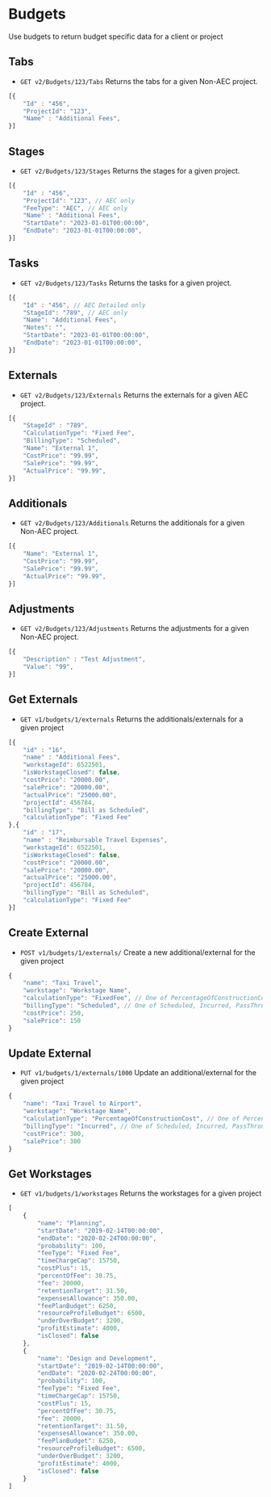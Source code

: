 # Budgets
Use budgets to return budget specific data for a client or project

## Tabs
* `GET v2/Budgets/123/Tabs` Returns the tabs for a given Non-AEC project.
```javascript
[{
    "Id" : "456",
    "ProjectId": "123",
    "Name" : "Additional Fees",
}]
```

## Stages
* `GET v2/Budgets/123/Stages` Returns the stages for a given project.
```javascript
[{
    "Id" : "456",
    "ProjectId": "123", // AEC only
    "FeeType": "AEC", // AEC only
    "Name" : "Additional Fees",
    "StartDate": "2023-01-01T00:00:00",
    "EndDate": "2023-01-01T00:00:00",
}]
```

## Tasks
* `GET v2/Budgets/123/Tasks` Returns the tasks for a given project.
```javascript
[{
    "Id" : "456", // AEC Detailed only
    "StageId": "789", // AEC only
    "Name": "Additional Fees",
    "Notes": "",
    "StartDate": "2023-01-01T00:00:00",
    "EndDate": "2023-01-01T00:00:00",
}]
```

## Externals
* `GET v2/Budgets/123/Externals` Returns the externals for a given AEC project.
```javascript
[{
    "StageId" : "789",
    "CalculationType": "Fixed Fee",
    "BillingType": "Scheduled",
    "Name": "External 1",
    "CostPrice": "99.99",
    "SalePrice": "99.99",
    "ActualPrice": "99.99",
}]
```

## Additionals
* `GET v2/Budgets/123/Additionals` Returns the additionals for a given Non-AEC project.
```javascript
[{
    "Name": "External 1",
    "CostPrice": "99.99",
    "SalePrice": "99.99",
    "ActualPrice": "99.99",
}]
```

## Adjustments
* `GET v2/Budgets/123/Adjustments` Returns the adjustments for a given Non-AEC project.
```javascript
[{
    "Description" : "Test Adjustment",
    "Value": "99",
}]
```

## Get Externals
* `GET v1/budgets/1/externals` Returns the additionals/externals for a given project

```javascript
[{ 
	"id" : "16",
	"name" : "Additional Fees",
	"workstageId": 6522501,
	"isWorkstageClosed": false,
	"costPrice": "20000.00",
	"salePrice": "20000.00",
	"actualPrice": "25000.00",
	"projectId": 456784,
	"billingType": "Bill as Scheduled",
	"calculationType": "Fixed Fee"
},{ 
	"id" : "17",
	"name" : "Reimbursable Travel Expenses",
	"workstageId": 6522501,
	"isWorkstageClosed": false,
	"costPrice": "20000.00",
	"salePrice": "20000.00",
	"actualPrice": "25000.00",
	"projectId": 456784,
	"billingType": "Bill as Scheduled",
	"calculationType": "Fixed Fee"
}]
```

## Create External
* `POST v1/budgets/1/externals/` Create a new additional/external for the given project

```javascript
{
	"name": "Taxi Travel",
	"workstage": "Workstage Name",
	"calculationType": "FixedFee", // One of PercentageOfConstructionCost, FixedFee
	"billingType": "Scheduled", // One of Scheduled, Incurred, PassThrough
	"costPrice": 250,
	"salePrice": 150
}
```

## Update External
* `PUT v1/budgets/1/externals/1000` Update an additional/external for the given project

```javascript
{
	"name": "Taxi Travel to Airport",
	"workstage": "Workstage Name",
	"calculationType": "PercentageOfConstructionCost", // One of PercentageOfConstructionCost, FixedFee
	"billingType": "Incurred", // One of Scheduled, Incurred, PassThrough
	"costPrice": 300,
	"salePrice": 300
}
```

## Get Workstages
* `GET v1/budgets/1/workstages` Returns the workstages for a given project

```javascript
[
	{
		"name": "Planning",
		"startDate": "2019-02-14T00:00:00",
		"endDate": "2020-02-24T00:00:00",
		"probability": 100,
		"feeType": "Fixed Fee",
		"timeChargeCap": 15750,
		"costPlus": 15,
		"percentOfFee": 30.75,
		"fee": 20000,
		"retentionTarget": 31.50,
		"expensesAllowance": 350.00,
		"feePlanBudget": 6250,
		"resourceProfileBudget": 6500,
		"underOverBudget": 3200,
		"profitEstimate": 4000,
		"isClosed": false
	},
	{
		"name": "Design and Development",
		"startDate": "2019-02-14T00:00:00",
		"endDate": "2020-02-24T00:00:00",
		"probability": 100,
		"feeType": "Fixed Fee",
		"timeChargeCap": 15750,
		"costPlus": 15,
		"percentOfFee": 30.75,
		"fee": 20000,
		"retentionTarget": 31.50,
		"expensesAllowance": 350.00,
		"feePlanBudget": 6250,
		"resourceProfileBudget": 6500,
		"underOverBudget": 3200,
		"profitEstimate": 4000,
		"isClosed": false
	}
]
```
